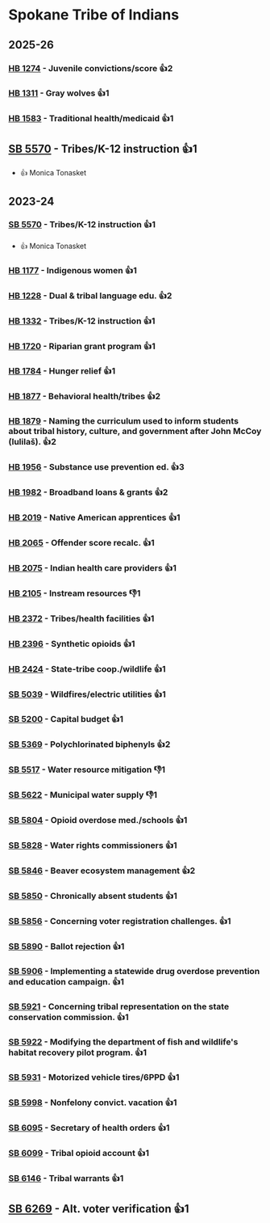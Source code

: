 # Spokane Tribe of Indians
## 2025-26

### [HB 1274](/bill/2025-26/hb/1274/) - Juvenile convictions/score 👍2  

### [HB 1311](/bill/2025-26/hb/1311/) - Gray wolves 👍1  

### [HB 1583](/bill/2025-26/hb/1583/) - Traditional health/medicaid 👍1  

## [SB 5570](/bill/2025-26/sb/5570/) - Tribes/K-12 instruction 👍1  
* 👍 Monica Tonasket

## 2023-24

### [SB 5570](/bill/2023-24/sb/5570/) - Tribes/K-12 instruction 👍1  
* 👍 Monica Tonasket

### [HB 1177](/bill/2023-24/hb/1177/) - Indigenous women 👍1  

### [HB 1228](/bill/2023-24/hb/1228/) - Dual & tribal language edu. 👍2  

### [HB 1332](/bill/2023-24/hb/1332/) - Tribes/K-12 instruction 👍1  

### [HB 1720](/bill/2023-24/hb/1720/) - Riparian grant program 👍1  

### [HB 1784](/bill/2023-24/hb/1784/) - Hunger relief 👍1  

### [HB 1877](/bill/2023-24/hb/1877/) - Behavioral health/tribes 👍2  

### [HB 1879](/bill/2023-24/hb/1879/) - Naming the curriculum used to inform students about tribal history, culture, and government after John McCoy (lulilaš). 👍2  

### [HB 1956](/bill/2023-24/hb/1956/) - Substance use prevention ed. 👍3  

### [HB 1982](/bill/2023-24/hb/1982/) - Broadband loans & grants 👍2  

### [HB 2019](/bill/2023-24/hb/2019/) - Native American apprentices 👍1  

### [HB 2065](/bill/2023-24/hb/2065/) - Offender score recalc. 👍1  

### [HB 2075](/bill/2023-24/hb/2075/) - Indian health care providers 👍1  

### [HB 2105](/bill/2023-24/hb/2105/) - Instream resources  👎1 

### [HB 2372](/bill/2023-24/hb/2372/) - Tribes/health facilities 👍1  

### [HB 2396](/bill/2023-24/hb/2396/) - Synthetic opioids 👍1  

### [HB 2424](/bill/2023-24/hb/2424/) - State-tribe coop./wildlife 👍1  

### [SB 5039](/bill/2023-24/sb/5039/) - Wildfires/electric utilities 👍1  

### [SB 5200](/bill/2023-24/sb/5200/) - Capital budget 👍1  

### [SB 5369](/bill/2023-24/sb/5369/) - Polychlorinated biphenyls 👍2  

### [SB 5517](/bill/2023-24/sb/5517/) - Water resource mitigation  👎1 

### [SB 5622](/bill/2023-24/sb/5622/) - Municipal water supply  👎1 

### [SB 5804](/bill/2023-24/sb/5804/) - Opioid overdose med./schools 👍1  

### [SB 5828](/bill/2023-24/sb/5828/) - Water rights commissioners 👍1  

### [SB 5846](/bill/2023-24/sb/5846/) - Beaver ecosystem management 👍2  

### [SB 5850](/bill/2023-24/sb/5850/) - Chronically absent students 👍1  

### [SB 5856](/bill/2023-24/sb/5856/) - Concerning voter registration challenges. 👍1  

### [SB 5890](/bill/2023-24/sb/5890/) - Ballot rejection 👍1  

### [SB 5906](/bill/2023-24/sb/5906/) - Implementing a statewide drug overdose prevention and education campaign. 👍1  

### [SB 5921](/bill/2023-24/sb/5921/) - Concerning tribal representation on the state conservation commission. 👍1  

### [SB 5922](/bill/2023-24/sb/5922/) - Modifying the department of fish and wildlife's habitat recovery pilot program. 👍1  

### [SB 5931](/bill/2023-24/sb/5931/) - Motorized vehicle tires/6PPD 👍1  

### [SB 5998](/bill/2023-24/sb/5998/) - Nonfelony convict. vacation 👍1  

### [SB 6095](/bill/2023-24/sb/6095/) - Secretary of health orders 👍1  

### [SB 6099](/bill/2023-24/sb/6099/) - Tribal opioid account 👍1  

### [SB 6146](/bill/2023-24/sb/6146/) - Tribal warrants 👍1  

## [SB 6269](/bill/2023-24/sb/6269/) - Alt. voter verification 👍1  
